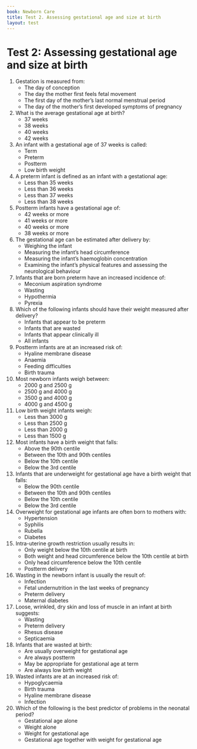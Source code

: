 ```yaml
---
book: Newborn Care
title: Test 2. Assessing gestational age and size at birth
layout: test
---
```


# Test 2: Assessing gestational age and size at birth

1.	Gestation is measured from:
	-	The day of conception
	-	The day the mother first feels fetal movement
	+	The first day of the mother’s last normal menstrual period
	-	The day of the mother’s first developed symptoms of pregnancy
2.	What is the average gestational age at birth?
	-	37 weeks
	-	38 weeks
	+	40 weeks
	-	42 weeks
3.	An infant with a gestational age of 37 weeks is called:
	+	Term
	-	Preterm
	-	Postterm
	-	Low birth weight
4.	A preterm infant is defined as an infant with a gestational age:
	-	Less than 35 weeks
	-	Less than 36 weeks
	+	Less than 37 weeks
	-	Less than 38 weeks
5.	Postterm infants have a gestational age of:
	+	42 weeks or more
	-	41 weeks or more
	-	40 weeks or more
	-	38 weeks or more
6.	The gestational age can be estimated after delivery by:
	-	Weighing the infant
	-	Measuring the infant’s head circumference
	-	Measuring the infant’s haemoglobin concentration
	+	Examining the infant’s physical features and assessing the neurological behaviour
7.	Infants that are born preterm have an increased incidence of:
	-	Meconium aspiration syndrome
	-	Wasting
	+	Hypothermia
	-	Pyrexia
8.	Which of the following infants should have their weight measured after delivery?
	-	Infants that appear to be preterm
	-	Infants that are wasted
	-	Infants that appear clinically ill
	+	All infants
9.	Postterm infants are at an increased risk of:
	-	Hyaline membrane disease
	-	Anaemia
	-	Feeding difficulties
	+	Birth trauma
10.	Most newborn infants weigh between:
	-	2000 g and 2500 g
	+	2500 g and 4000 g
	-	3500 g and 4000 g
	-	4000 g and 4500 g
11.	Low birth weight infants weigh:
	-	Less than 3000 g
	+	Less than 2500 g
	-	Less than 2000 g
	-	Less than 1500 g
12.	Most infants have a birth weight that falls:
	-	Above the 90th centile
	+	Between the 10th and 90th centiles
	-	Below the 10th centile
	-	Below the 3rd centile
13.	Infants that are underweight for gestational age have a birth weight that falls:
	-	Below the 90th centile
	-	Between the 10th and 90th centiles
	+	Below the 10th centile
	-	Below the 3rd centile
14.	Overweight for gestational age infants are often born to mothers with:
	-	Hypertension
	-	Syphilis
	-	Rubella
	+	Diabetes
15.	Intra-uterine growth restriction usually results in:
	-	Only weight below the 10th centile at birth
	+	Both weight and head circumference below the 10th centile at birth
	-	Only head circumference below the 10th centile
	-	Postterm delivery
16.	Wasting in the newborn infant is usually the result of:
	-	Infection
	+	Fetal undernutrition in the last weeks of pregnancy
	-	Preterm delivery
	-	Maternal diabetes
17.	Loose, wrinkled, dry skin and loss of muscle in an infant at birth suggests:
	+	Wasting
	-	Preterm delivery
	-	Rhesus disease
	-	Septicaemia
18.	Infants that are wasted at birth:
	-	Are usually overweight for gestational age
	-	Are always postterm
	+	May be appropriate for gestational age at term
	-	Are always low birth weight
19.	Wasted infants are at an increased risk of:
	+	Hypoglycaemia
	-	Birth trauma
	-	Hyaline membrane disease
	-	Infection
20.	Which of the following is the best predictor of problems in the neonatal period?
	-	Gestational age alone
	-	Weight alone
	-	Weight for gestational age
	+	Gestational age together with weight for gestational age
